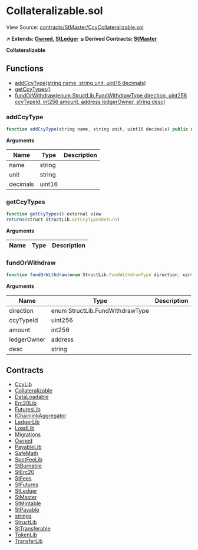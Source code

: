 # Collateralizable.sol

View Source: [contracts/StMaster/CcyCollateralizable.sol](../contracts/StMaster/CcyCollateralizable.sol)

**↗ Extends: [Owned](Owned.md), [StLedger](StLedger.md)**
**↘ Derived Contracts: [StMaster](StMaster.md)**

**Collateralizable**

## Functions

- [addCcyType(string name, string unit, uint16 decimals)](#addccytype)
- [getCcyTypes()](#getccytypes)
- [fundOrWithdraw(enum StructLib.FundWithdrawType direction, uint256 ccyTypeId, int256 amount, address ledgerOwner, string desc)](#fundorwithdraw)

### addCcyType

```js
function addCcyType(string name, string unit, uint16 decimals) public nonpayable onlyOwner onlyWhenReadWrite 
```

**Arguments**

| Name        | Type           | Description  |
| ------------- |------------- | -----|
| name | string |  | 
| unit | string |  | 
| decimals | uint16 |  | 

### getCcyTypes

```js
function getCcyTypes() external view
returns(struct StructLib.GetCcyTypesReturn)
```

**Arguments**

| Name        | Type           | Description  |
| ------------- |------------- | -----|

### fundOrWithdraw

```js
function fundOrWithdraw(enum StructLib.FundWithdrawType direction, uint256 ccyTypeId, int256 amount, address ledgerOwner, string desc) public nonpayable onlyOwner onlyWhenReadWrite 
```

**Arguments**

| Name        | Type           | Description  |
| ------------- |------------- | -----|
| direction | enum StructLib.FundWithdrawType |  | 
| ccyTypeId | uint256 |  | 
| amount | int256 |  | 
| ledgerOwner | address |  | 
| desc | string |  | 

## Contracts

* [CcyLib](CcyLib.md)
* [Collateralizable](Collateralizable.md)
* [DataLoadable](DataLoadable.md)
* [Erc20Lib](Erc20Lib.md)
* [FuturesLib](FuturesLib.md)
* [IChainlinkAggregator](IChainlinkAggregator.md)
* [LedgerLib](LedgerLib.md)
* [LoadLib](LoadLib.md)
* [Migrations](Migrations.md)
* [Owned](Owned.md)
* [PayableLib](PayableLib.md)
* [SafeMath](SafeMath.md)
* [SpotFeeLib](SpotFeeLib.md)
* [StBurnable](StBurnable.md)
* [StErc20](StErc20.md)
* [StFees](StFees.md)
* [StFutures](StFutures.md)
* [StLedger](StLedger.md)
* [StMaster](StMaster.md)
* [StMintable](StMintable.md)
* [StPayable](StPayable.md)
* [strings](strings.md)
* [StructLib](StructLib.md)
* [StTransferable](StTransferable.md)
* [TokenLib](TokenLib.md)
* [TransferLib](TransferLib.md)
